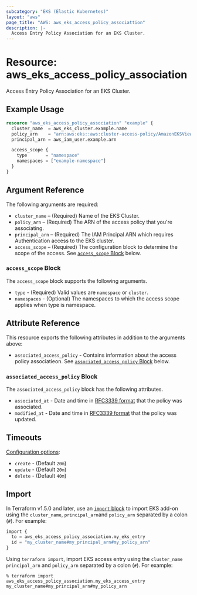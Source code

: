 ```yaml
---
subcategory: "EKS (Elastic Kubernetes)"
layout: "aws"
page_title: "AWS: aws_eks_access_policy_associattion"
description: |-
  Access Entry Policy Association for an EKS Cluster.
---
```


# Resource: aws_eks_access_policy_association

Access Entry Policy Association for an EKS Cluster.

## Example Usage

```terraform
resource "aws_eks_access_policy_association" "example" {
  cluster_name  = aws_eks_cluster.example.name
  policy_arn    = "arn:aws:eks::aws:cluster-access-policy/AmazonEKSViewPolicy"
  principal_arn = aws_iam_user.example.arn

  access_scope {
    type       = "namespace"
    namespaces = ["example-namespace"]
  }
}
```

## Argument Reference

The following arguments are required:

* `cluster_name` – (Required) Name of the EKS Cluster.
* `policy_arn` – (Required) The ARN of the access policy that you're associating.
* `principal_arn` – (Required) The IAM Principal ARN which requires Authentication access to the EKS cluster.
* `access_scope` – (Required) The configuration block to determine the scope of the access. See [`access_scope` Block](#access_scope-block) below.

### `access_scope` Block

The `access_scope` block supports the following arguments.

* `type` - (Required) Valid values are `namespace` or `cluster`.
* `namespaces` - (Optional) The namespaces to which the access scope applies when type is namespace.

## Attribute Reference

This resource exports the following attributes in addition to the arguments above:

* `associated_access_policy` - Contains information about the access policy associatieon. See [`associated_access_policy` Block](#associated_access_policy-block) below.

### `associated_access_policy` Block

The `associated_access_policy` block has the following attributes.

* `associated_at` - Date and time in [RFC3339 format](https://tools.ietf.org/html/rfc3339#section-5.8) that the policy was associated.
* `modified_at` - Date and time in [RFC3339 format](https://tools.ietf.org/html/rfc3339#section-5.8) that the policy was updated.

## Timeouts

[Configuration options](https://developer.hashicorp.com/terraform/language/resources/syntax#operation-timeouts):

* `create` - (Default `20m`)
* `update` - (Default `20m`)
* `delete` - (Default `40m`)

## Import

In Terraform v1.5.0 and later, use an [`import` block](https://developer.hashicorp.com/terraform/language/import) to import EKS add-on using the `cluster_name`, `principal_arn`and `policy_arn` separated by a colon (`#`). For example:

```terraform
import {
  to = aws_eks_access_policy_association.my_eks_entry
  id = "my_cluster_name#my_principal_arn#my_policy_arn"
}
```

Using `terraform import`, import EKS access entry using the `cluster_name` `principal_arn` and `policy_arn` separated by a colon (`#`). For example:

```console
% terraform import aws_eks_access_policy_association.my_eks_access_entry my_cluster_name#my_principal_arn#my_policy_arn
```
